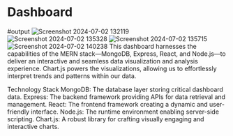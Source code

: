 # Dashboard
#output
![Screenshot 2024-07-02 132119](https://github.com/nandikakoranga/Dashboard/assets/90962321/424564ae-33ac-4b62-8c31-bf8dc31e42a2)
![Screenshot 2024-07-02 135328](https://github.com/nandikakoranga/Dashboard/assets/90962321/1442cc3b-a986-4d28-92af-cc6392f4d652)
![Screenshot 2024-07-02 135715](https://github.com/nandikakoranga/Dashboard/assets/90962321/bfd02ea1-5093-4b16-95c1-19f80e96e8cb)
![Screenshot 2024-07-02 140238](https://github.com/nandikakoranga/Dashboard/assets/90962321/f3b29074-5bd2-4a75-aa36-806c2b29bac2)
This dashboard harnesses the capabilities of the MERN stack—MongoDB, Express, React, and Node.js—to deliver an interactive and seamless data visualization and analysis experience. Chart.js powers the visualizations, allowing us to effortlessly interpret trends and patterns within our data.

Technology Stack
MongoDB: The database layer storing critical dashboard data.
Express: The backend framework providing APIs for data retrieval and management.
React: The frontend framework creating a dynamic and user-friendly interface.
Node.js: The runtime environment enabling server-side scripting.
Chart.js: A robust library for crafting visually engaging and interactive charts.
